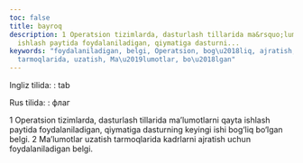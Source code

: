 ```yaml
---
toc: false
title: bayroq
description: 1 Operatsion tizimlarda, dasturlash tillarida ma&rsquo;lumotlarni qayta
  ishlash paytida foydalaniladigan, qiymatiga dasturni...
keywords: "foydalaniladigan, belgi, Operatsion, bog\u2018liq, ajratish, kadrlarni,
  tarmoqlarida, uzatish, Ma\u2019lumotlar, bo\u2018lgan"
---
```


Ingliz tilida:
:   tab

Rus tilida:
:   флаг

1 Operatsion tizimlarda, dasturlash tillarida ma’lumotlarni qayta ishlash paytida foydalaniladigan, qiymatiga dasturning keyingi ishi bog‘liq bo‘lgan belgi.
 2 Ma’lumotlar uzatish tarmoqlarida kadrlarni ajratish uchun foydalaniladigan belgi.